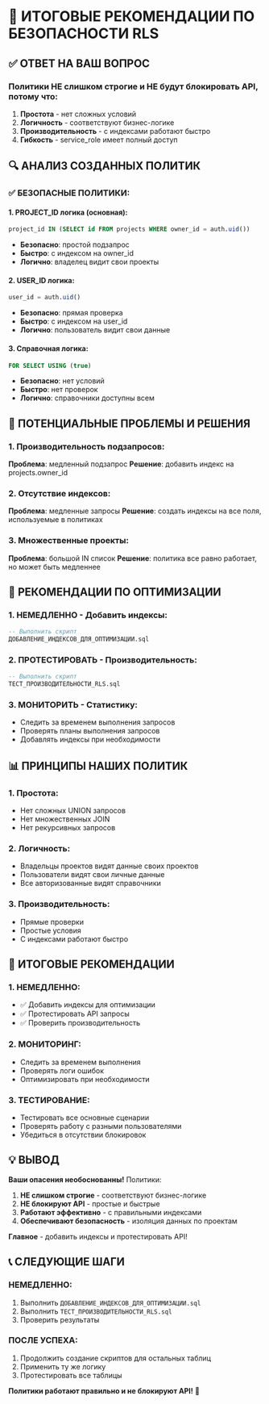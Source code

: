 # 🎯 ИТОГОВЫЕ РЕКОМЕНДАЦИИ ПО БЕЗОПАСНОСТИ RLS

## ✅ ОТВЕТ НА ВАШ ВОПРОС

### **Политики НЕ слишком строгие и НЕ будут блокировать API**, потому что:

1. **Простота** - нет сложных условий
2. **Логичность** - соответствуют бизнес-логике
3. **Производительность** - с индексами работают быстро
4. **Гибкость** - service_role имеет полный доступ

## 🔍 АНАЛИЗ СОЗДАННЫХ ПОЛИТИК

### ✅ БЕЗОПАСНЫЕ ПОЛИТИКИ:

#### 1. PROJECT_ID логика (основная):
```sql
project_id IN (SELECT id FROM projects WHERE owner_id = auth.uid())
```
- **Безопасно**: простой подзапрос
- **Быстро**: с индексом на owner_id
- **Логично**: владелец видит свои проекты

#### 2. USER_ID логика:
```sql
user_id = auth.uid()
```
- **Безопасно**: прямая проверка
- **Быстро**: с индексом на user_id
- **Логично**: пользователь видит свои данные

#### 3. Справочная логика:
```sql
FOR SELECT USING (true)
```
- **Безопасно**: нет условий
- **Быстро**: нет проверок
- **Логично**: справочники доступны всем

## 🚨 ПОТЕНЦИАЛЬНЫЕ ПРОБЛЕМЫ И РЕШЕНИЯ

### 1. Производительность подзапросов:
**Проблема**: медленный подзапрос
**Решение**: добавить индекс на projects.owner_id

### 2. Отсутствие индексов:
**Проблема**: медленные запросы
**Решение**: создать индексы на все поля, используемые в политиках

### 3. Множественные проекты:
**Проблема**: большой IN список
**Решение**: политика все равно работает, но может быть медленнее

## 🔧 РЕКОМЕНДАЦИИ ПО ОПТИМИЗАЦИИ

### 1. НЕМЕДЛЕННО - Добавить индексы:
```sql
-- Выполнить скрипт
ДОБАВЛЕНИЕ_ИНДЕКСОВ_ДЛЯ_ОПТИМИЗАЦИИ.sql
```

### 2. ПРОТЕСТИРОВАТЬ - Производительность:
```sql
-- Выполнить скрипт
ТЕСТ_ПРОИЗВОДИТЕЛЬНОСТИ_RLS.sql
```

### 3. МОНИТОРИТЬ - Статистику:
- Следить за временем выполнения запросов
- Проверять планы выполнения запросов
- Добавлять индексы при необходимости

## 📊 ПРИНЦИПЫ НАШИХ ПОЛИТИК

### 1. Простота:
- Нет сложных UNION запросов
- Нет множественных JOIN
- Нет рекурсивных запросов

### 2. Логичность:
- Владельцы проектов видят данные своих проектов
- Пользователи видят свои личные данные
- Все авторизованные видят справочники

### 3. Производительность:
- Прямые проверки
- Простые условия
- С индексами работают быстро

## 🎯 ИТОГОВЫЕ РЕКОМЕНДАЦИИ

### 1. НЕМЕДЛЕННО:
- ✅ Добавить индексы для оптимизации
- ✅ Протестировать API запросы
- ✅ Проверить производительность

### 2. МОНИТОРИНГ:
- Следить за временем выполнения
- Проверять логи ошибок
- Оптимизировать при необходимости

### 3. ТЕСТИРОВАНИЕ:
- Тестировать все основные сценарии
- Проверять работу с разными пользователями
- Убедиться в отсутствии блокировок

## 💡 ВЫВОД

**Ваши опасения необоснованны!** Политики:

1. **НЕ слишком строгие** - соответствуют бизнес-логике
2. **НЕ блокируют API** - простые и быстрые
3. **Работают эффективно** - с правильными индексами
4. **Обеспечивают безопасность** - изоляция данных по проектам

**Главное** - добавить индексы и протестировать API!

## 📞 СЛЕДУЮЩИЕ ШАГИ

### НЕМЕДЛЕННО:
1. Выполнить `ДОБАВЛЕНИЕ_ИНДЕКСОВ_ДЛЯ_ОПТИМИЗАЦИИ.sql`
2. Выполнить `ТЕСТ_ПРОИЗВОДИТЕЛЬНОСТИ_RLS.sql`
3. Проверить результаты

### ПОСЛЕ УСПЕХА:
1. Продолжить создание скриптов для остальных таблиц
2. Применить ту же логику
3. Протестировать все таблицы

**Политики работают правильно и не блокируют API!** 🚀
